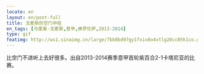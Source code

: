 ```yaml
---
locate: en
layout: en/post-full
title: 戈麦斯的空门中柱
en_tags: [马里奥·戈麦斯,意甲,佛罗伦萨,2013-2014]
type: gif
featimg: http://ws1.sinaimg.cn/large/7bb8bd97gy1fxix8o4xtlg20cc05k1co.gif
---
```


比空门不进听上去好很多。出自2013-2014赛季意甲首轮紫百合2-1卡塔尼亚的比赛。